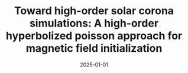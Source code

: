 ---
title: "Toward high-order solar corona simulations: A high-order hyperbolized poisson approach for magnetic field initialization"
collection: publications
permalink: /publication/2025-01-01-high-order-solar-corona
excerpt: 'R. Dhib, F. B. Ameur, V. Sharma, A. Lani, and S. Poedts'
date: 2025-01-01
venue: 'The Astrophysical Journal'
paperurl: 'https://doi.org/10.3847/1538-4357/adace5'
---